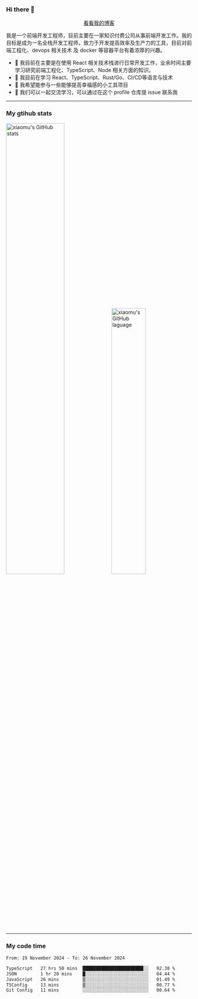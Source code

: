 ### Hi there 👋

<p align="center">
  <a href="https://blog.realjacket.fun">看看我的博客</a>
</p>

我是一个前端开发工程师，目前主要在一家知识付费公司从事前端开发工作。我的目标是成为一名全栈开发工程师，致力于开发提高效率及生产力的工具，目前对前端工程化、devops 相关技术 及 docker 等容器平台有着浓厚的兴趣。

- 🔭 我目前在主要是在使用 React 相关技术栈进行日常开发工作，业余时间主要学习研究前端工程化、TypeScript、Node 相关方面的知识。
- 🌱 我目前在学习 React、TypeScript、Rust/Go、CI/CD等语言与技术
- 👯 我希望能参与一些能够提高幸福感的小工具项目
- 💬 我们可以一起交流学习，可以通过在这个 profile 仓库提 issue 联系我

***

### My gtihub stats

<a><img src="https://github-readme-stats-git-masterrstaa-rickstaa.vercel.app/api?username=real-jacket&&show_icons=true" title="xiaomu's GitHub stats" alt="xiaomu's GitHub stats" style="width:56%;"/></a>
<a><img src="https://github-readme-stats-git-masterrstaa-rickstaa.vercel.app/api/top-langs/?username=real-jacket&layout=compact" title="xiaomu's GitHub laguage" alt="xiaomu's GitHub laguage" style="width:43%;"/><a/>

***

### My code time

<!--START_SECTION:waka-->

```txt
From: 19 November 2024 - To: 26 November 2024

TypeScript   27 hrs 50 mins  ███████████████████████░░   92.38 %
JSON         1 hr 20 mins    █░░░░░░░░░░░░░░░░░░░░░░░░   04.44 %
JavaScript   26 mins         ▒░░░░░░░░░░░░░░░░░░░░░░░░   01.49 %
TSConfig     13 mins         ▒░░░░░░░░░░░░░░░░░░░░░░░░   00.77 %
Git Config   11 mins         ░░░░░░░░░░░░░░░░░░░░░░░░░   00.64 %
```

<!--END_SECTION:waka-->
